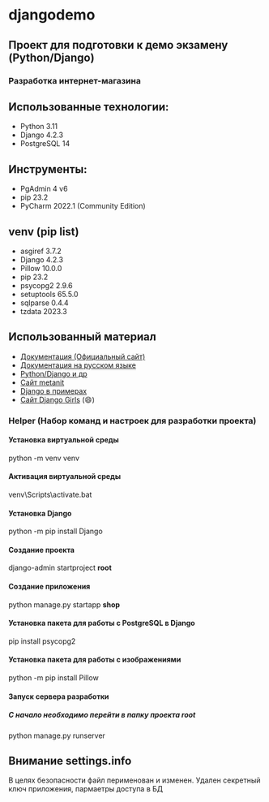 # djangodemo
## Проект для подготовки к демо экзамену (Python/Django)

### Разработка интернет-магазина

## Использованные технологии:
- Python 3.11
- Django 4.2.3
- PostgreSQL 14

## Инструменты:
- PgAdmin 4 v6
- pip 23.2
- PyCharm 2022.1 (Community Edition)

## venv (pip list)  
- asgiref    3.7.2  
- Django     4.2.3
- Pillow     10.0.0
- pip        23.2   
- psycopg2   2.9.6  
- setuptools 65.5.0 
- sqlparse   0.4.4  
- tzdata     2023.3 


## Использованный материал
- [Документация (Официальный сайт)](https://www.djangoproject.com/)
- [Документация на русском языке](https://django.fun/ru/)
- [Python/Django и др](https://proproprogs.ru/django)
- [Сайт metanit](https://metanit.com/python/django/1.1.php)
- [Django в примерах](https://pocoz.gitbooks.io/django-v-primerah/content/)
- [Сайт Django Girls](https://tutorial.djangogirls.org/ru/) (:smile:)

### Helper (Набор команд и настроек для разработки проекта)

#### Установка виртуальной среды
python -m venv venv

#### Активация виртуальной среды
venv\Scripts\activate.bat

#### Установка Django
python -m pip install Django

#### Создание проекта
django-admin startproject __root__

#### Создание приложения
python manage.py startapp __shop__

#### Установка пакета для работы с PostgreSQL в  Django
pip install psycopg2

#### Установка пакета для работы с изображениями
python -m pip install Pillow

#### Запуск сервера разработки
##### С начало необходимо перейти в папку проекта __root__
python manage.py runserver

## Внимание settings.info
В целях безопасности файл перименован и изменен. Удален секретный ключ приложения, пармаетры доступа в БД 
